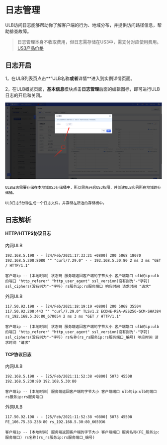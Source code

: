 # 日志管理

ULB访问日志能够帮助你了解客户端的行为、地域分布，并提供访问路径信息，帮助排查故障。

> 日志管理本身不收取费用，但日志需存储在US3中，需支付对应使用费用。[US3产品价格](https://docs.ucloud.cn/ufile/bill/billing)

## 日志开启

1，在ULB列表页点击**”ULB名称**或者**详情**进入到实例详情页面。

2，在ULB概览页面，**基本信息**模块点击**日志管理**后面的编辑图标，即可进行ULB日志的开启和关闭。

![](/images/ulblog.png)

```
ULB日志需要存储在本地域US3存储桶中，所以需先开启US3权限，并创建ULB实例所在地域的存储桶。

ULB日志5分钟生成一个日志文件，并存储在所选的存储桶中。
```

## 日志解析

#### HTTP/HTTPS协议日志

内网ULB

```
192.168.5.198 - - [24/Feb/2021:17:33:21 +0800] 200 5068 18070 192.168.5.208:8080 "" "curl/7.29.0" - - 192.168.5.30:80 2 ms 3 ms "GET / HTTP/1.1"

客户端ip -- [本地时间] 状态码 服务端返回客户端的字节大小 客户端端口 ulb的ip:ulb的端口 "http_referer" "http_user_agent" ssl_version(没有则为"-"字符) ssl_ciphers(没有则为"-"字符) rs服务ip:rs服务端口 响应时间 请求时间 "请求"
```

外网ULB

```
117.50.92.198 - - [24/Feb/2021:18:19:19 +0800] 200 5068 35504 117.50.92.208:443 "" "curl/7.29.0" TLSv1.2 ECDHE-RSA-AES256-GCM-SHA384 rs_192.168.5.30:80_670054 2 ms 3 ms "GET / HTTP/1.1"

客户端ip -- [本地时间] 状态码 服务端返回客户端的字节大小 客户端端口 ulb的ip:ulb的端口 "http_referer" "http_user_agent" ssl_version(没有则为"-"字符) ssl_ciphers(没有则为"-"字符) rs名称(rs_rs服务ip:rs服务端口_编号) 响应时间 请求时间 "请求"
```

#### TCP协议日志

内网ULB
```
192.168.5.198 - - [25/Feb/2021:11:52:38 +0800] 5073 45508 192.168.5.238:80 192.168.5.30:80

客户端ip -- [本地时间] 服务端返回客户端的字节大小 客户端端口 ulb的ip:ulb的端口 rs服务ip:rs服务端口
```

外网ULB

```
117.50.92.198 - - [25/Feb/2021:11:52:38 +0800] 5073 45508 FE_106.75.33.238:80 rs_192.168.5.30:80_665936

客户端ip -- [本地时间] 服务端返回客户端的字节大小 客户端端口 服务名称(FE_服务ip:服务端口) rs名称(rs_rs服务ip:rs服务端口_编号)
```

